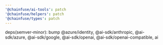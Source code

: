 ```yaml
---
'@chainfuse/ai-tools': patch
'@chainfuse/helpers': patch
'@chainfuse/types': patch
---
```


deps(semver-minor): bump @azure/identity, @ai-sdk/anthropic, @ai-sdk/azure, @ai-sdk/google, @ai-sdk/openai, @ai-sdk/openai-compatible, ai
